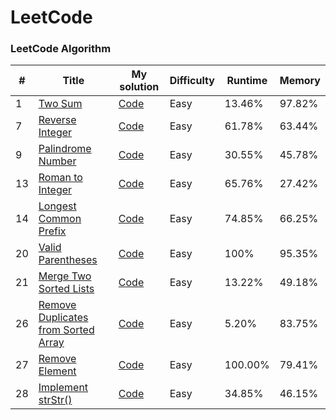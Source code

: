 LeetCode
========

### LeetCode Algorithm

| # | Title | My solution | Difficulty | Runtime | Memory |
|---| ----- | -------- | ---------- | ------- | ------ |
|1|[Two Sum](https://leetcode.com/problems/two-sum/)|[Code](https://github.com/l3ouu4n9/LeetCode/blob/master/algorithms/1.%20Two%20Sum.cpp)|Easy|13.46%|97.82%|
|7|[Reverse Integer](https://leetcode.com/problems/reverse-integer)|[Code](https://github.com/l3ouu4n9/LeetCode/blob/master/algorithms/7.%20Reverse%20Integer.py)|Easy|61.78%|63.44%|
|9|[Palindrome Number](https://leetcode.com/problems/palindrome-number)|[Code](https://github.com/l3ouu4n9/LeetCode/blob/master/algorithms/9.%20Palindrome%20Number.py)|Easy|30.55%|45.78%|
|13|[Roman to Integer](https://leetcode.com/problems/roman-to-integer)|[Code](https://github.com/l3ouu4n9/LeetCode/blob/master/algorithms/13.%20Roman%20to%20Integer.py)|Easy|65.76%|27.42%|
|14|[Longest Common Prefix](https://leetcode.com/problems/longest-common-prefix)|[Code](https://github.com/l3ouu4n9/LeetCode/blob/master/algorithms/14.%20Longest%20Common%20Prefix.py)|Easy|74.85%|66.25%|
|20|[Valid Parentheses](https://leetcode.com/problems/valid-parentheses)|[Code](https://github.com/l3ouu4n9/LeetCode/blob/master/algorithms/20.%20Valid%20Parentheses.cpp)|Easy|100%|95.35%|
|21|[Merge Two Sorted Lists](https://leetcode.com/problems/merge-two-sorted-lists/)|[Code](https://github.com/l3ouu4n9/LeetCode/blob/master/algorithms/21.%20Merge%20Two%20Sorted%20Lists.cpp)|Easy|13.22%|49.18%|
|26|[Remove Duplicates from Sorted Array](https://leetcode.com/problems/remove-duplicates-from-sorted-array/)|[Code](https://github.com/l3ouu4n9/LeetCode/blob/master/algorithms/26.%20Remove%20Duplicates%20from%20Sorted%20Array.cpp)|Easy|5.20%|83.75%|
|27|[Remove Element](https://leetcode.com/problems/remove-element/)|[Code](https://github.com/l3ouu4n9/LeetCode/blob/master/algorithms/27.%20Remove%20Element.cpp)|Easy|100.00%|79.41%|
|28|[Implement strStr()](https://leetcode.com/problems/implement-strstr/)|[Code](https://github.com/l3ouu4n9/LeetCode/blob/master/algorithms/28.%20Implement%20strStr().py)|Easy|34.85%|46.15%|
